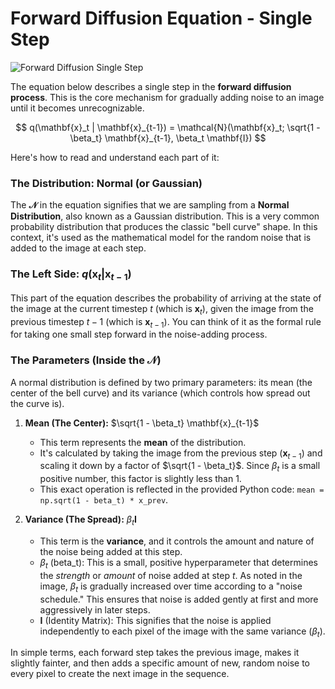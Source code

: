 # Forward Diffusion Equation - Single Step

![Forward Diffusion Single Step](../images_for_slides/single_step.png)

The equation below describes a single step in the **forward diffusion process**. This is the core mechanism for gradually adding noise to an image until it becomes unrecognizable.

$$
q(\mathbf{x}_t | \mathbf{x}_{t-1}) = \mathcal{N}(\mathbf{x}_t; \sqrt{1 - \beta_t} \mathbf{x}_{t-1}, \beta_t \mathbf{I})
$$

Here's how to read and understand each part of it:

### The Distribution: Normal (or Gaussian)
The **$\mathcal{N}$** in the equation signifies that we are sampling from a **Normal Distribution**, also known as a Gaussian distribution. This is a very common probability distribution that produces the classic "bell curve" shape. In this context, it's used as the mathematical model for the random noise that is added to the image at each step.

### The Left Side: $q(\mathbf{x}_t | \mathbf{x}_{t-1})$
This part of the equation describes the probability of arriving at the state of the image at the current timestep $t$ (which is $\mathbf{x}_t$), given the image from the previous timestep $t-1$ (which is $\mathbf{x}_{t-1}$). You can think of it as the formal rule for taking one small step forward in the noise-adding process.

### The Parameters (Inside the $\mathcal{N}$)
A normal distribution is defined by two primary parameters: its mean (the center of the bell curve) and its variance (which controls how spread out the curve is).

1.  **Mean (The Center):** $\sqrt{1 - \beta_t} \mathbf{x}_{t-1}$
    *   This term represents the **mean** of the distribution.
    *   It's calculated by taking the image from the previous step ($\mathbf{x}_{t-1}$) and scaling it down by a factor of $\sqrt{1 - \beta_t}$. Since $\beta_t$ is a small positive number, this factor is slightly less than 1.
    *   This exact operation is reflected in the provided Python code: `mean = np.sqrt(1 - beta_t) * x_prev`.

2.  **Variance (The Spread):** $\beta_t \mathbf{I}$
    *   This term is the **variance**, and it controls the amount and nature of the noise being added at this step.
    *   $\beta_t$ (beta_t): This is a small, positive hyperparameter that determines the *strength* or *amount* of noise added at step $t$. As noted in the image, $\beta_t$ is gradually increased over time according to a "noise schedule." This ensures that noise is added gently at first and more aggressively in later steps.
    *   $\mathbf{I}$ (Identity Matrix): This signifies that the noise is applied independently to each pixel of the image with the same variance ($\beta_t$).

In simple terms, each forward step takes the previous image, makes it slightly fainter, and then adds a specific amount of new, random noise to every pixel to create the next image in the sequence.